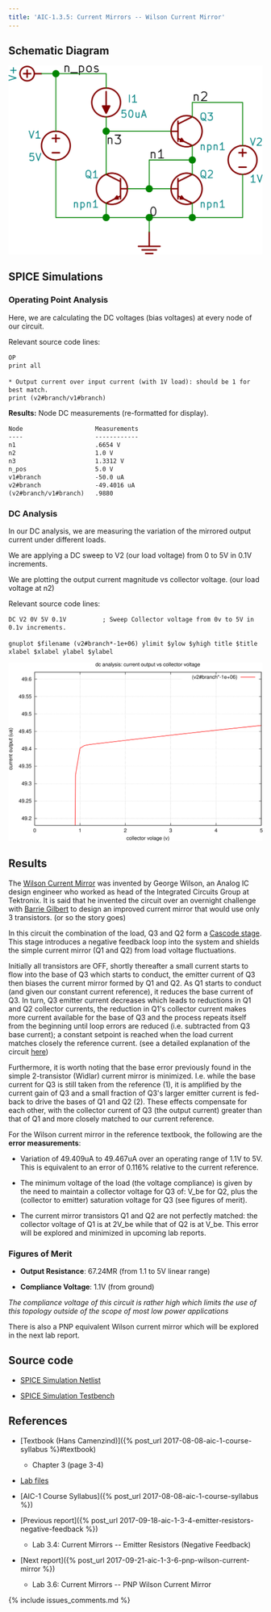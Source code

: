 ```yaml
---
title: 'AIC-1.3.5: Current Mirrors -- Wilson Current Mirror'
---
```


## Schematic Diagram 

![Wilson Current Mirror Schematic](/linked_files/2017-09-20-aic-1-3-5-wilson-current-mirror_1.svg)

## SPICE Simulations 

### Operating Point Analysis 

Here, we are calculating the DC voltages (bias voltages) at every node of our
circuit.

Relevant source code lines:

~~~
OP                      
print all               

* Output current over input current (with 1V load): should be 1 for best match.
print (v2#branch/v1#branch)
~~~

**Results:** Node DC measurements (re-formatted for display). 

~~~
Node                    Measurements
----                    ------------
n1                      .6654 V
n2                      1.0 V
n3                      1.3312 V
n_pos                   5.0 V
v1#branch               -50.0 uA
v2#branch               -49.4016 uA
(v2#branch/v1#branch)   .9880
~~~

### DC Analysis 

In our DC analysis, we are measuring the variation of the mirrored output current 
under different loads.

We are applying a DC sweep to V2 (our load voltage) from 0 to 5V in 0.1V 
increments. 

We are plotting the output current magnitude vs collector voltage. 
(our load voltage at n2)

Relevant source code lines:

~~~
DC V2 0V 5V 0.1V          ; Sweep Collector voltage from 0v to 5V in 0.1v increments.

gnuplot $filename (v2#branch*-1e+06) ylimit $ylow $yhigh title $title xlabel $xlabel ylabel $ylabel 
~~~

![Wilson Current Mirror Simulation DC](/linked_files/2017-09-20-aic-1-3-5-wilson-current-mirror_2.svg)

## Results

The [Wilson Current Mirror](https://en.wikipedia.org/wiki/Wilson_current_mirror)
was invented by George Wilson, an Analog IC design engineer who worked as head
of the Integrated Circuits Group at Tektronix. It is said that he invented the
circuit over an overnight challenge with [Barrie Gilbert](https://en.wikipedia.org/wiki/Barrie_Gilbert)
to design an improved current mirror that would use only 3 transistors. (or so
the story goes)

In this circuit the combination of the load, Q3 and Q2 form a [Cascode stage](https://en.wikipedia.org/wiki/Cascode).
This stage introduces a negative feedback loop into the system and shields the
simple current mirror (Q1 and Q2) from load voltage fluctuations. 

Initially all transistors are OFF, shortly thereafter a small current starts to
flow into the base of Q3 which starts to conduct, the emitter current of Q3 then
biases the current mirror formed by Q1 and Q2. As Q1 starts to conduct (and
given our constant current reference), it reduces the base current of Q3. In
turn, Q3 emitter current decreases which leads to reductions in Q1 and Q2
collector currents, the reduction in Q1's collector current makes more current
available for the base of Q3 and the process repeats itself from the beginning
until loop errors are reduced (i.e. subtracted from Q3 base current); a
constant setpoint is reached when the load current matches closely the reference
current. (see a detailed explanation of the circuit
[here](http://www.play-hookey.com/analog/current_mirrors/current_mirror_wilson.html))

Furthermore, it is worth noting that the base error previously found in the
simple 2-transistor (Widlar) current mirror is minimized. I.e. while the 
base current for Q3 is still taken from the reference (1), it is amplified by 
the current gain of Q3 and a small fraction of Q3's larger emitter current is 
fed-back to drive the bases of Q1 and Q2 (2). These effects compensate for each other, 
with the collector current of Q3 (the output current) greater than that of Q1 and
more closely matched to our current reference.

For the Wilson current mirror in the reference textbook, the following are the
**error measurements**: 

* Variation of 49.409uA to 49.467uA over an operating range of 1.1V to 5V.  
    This is equivalent to an error of 0.116% relative to the current reference.

* The minimum voltage of the load (the voltage compliance) is given by the need
    to maintain a collector voltage for Q3 of: V\_be for Q2, plus the (collector
    to emitter) saturation voltage for Q3 (see figures of merit).

* The current mirror transistors Q1 and Q2 are not perfectly matched: the
    collector voltage of Q1 is at 2V\_be while that of Q2 is at V\_be. This error
    will be explored and minimized in upcoming lab reports.

### Figures of Merit

* **Output Resistance**: 67.24MR (from 1.1 to 5V linear range)

* **Compliance Voltage**: 1.1V (from ground)

_The compliance voltage of this circuit is rather high which limits the use of
this topology outside of the scope of most low power applications_

There is also a PNP equivalent Wilson current mirror which will be explored in
the next lab report.

## Source code

* [SPICE Simulation Netlist](https://github.com/camilotejeiro/aic_1_lab/blob/master/lab_assignments/03_current_mirrors/05_wilson_current_mirror/wilson_current_mirror_simulation_netlist.spice)

* [SPICE Simulation Testbench](https://github.com/camilotejeiro/aic_1_lab/blob/master/lab_assignments/03_current_mirrors/05_wilson_current_mirror/wilson_current_mirror_simulation_testbench.spice)

## References

* [Textbook (Hans Camenzind)]({% post_url 2017-08-08-aic-1-course-syllabus %}#textbook) 
    + Chapter 3 (page 3-4) 

* [Lab files](https://github.com/camilotejeiro/aic_1_lab/tree/master/lab_assignments/03_current_mirrors/05_wilson_current_mirror)

* [AIC-1 Course Syllabus]({% post_url 2017-08-08-aic-1-course-syllabus %})

* [Previous report]({% post_url 2017-09-18-aic-1-3-4-emitter-resistors-negative-feedback %})
    + Lab 3.4: Current Mirrors -- Emitter Resistors (Negative Feedback) 

* [Next report]({% post_url 2017-09-21-aic-1-3-6-pnp-wilson-current-mirror %})
    + Lab 3.6: Current Mirrors -- PNP Wilson Current Mirror

{% include issues_comments.md %}
